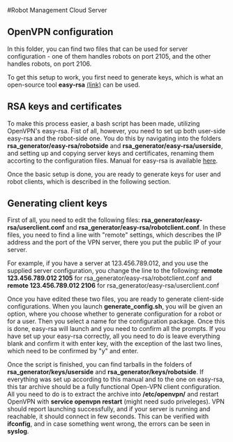 #Robot Management Cloud Server

## OpenVPN configuration
In this folder, you can find two files that can be used for server configuration - one of them handles robots on port 2105, and the other handles robots, on port 2106.

To get this setup to work, you first need to generate keys, which is what an open-source tool **easy-rsa** [(link)](https://openvpn.net/index.php/open-source/documentation/miscellaneous/77-rsa-key-management.html) can be used.

## RSA keys and certificates
To make this process easier, a bash script has been made, utilizing OpenVPN's easy-rsa.
Fist of all, however, you need to set up both user-side easy-rsa and the robot-side one. You do this by navigating into the folders **rsa_generator/easy-rsa/robotside** and **rsa_generator/easy-rsa/userside**, and setting up and copying server keys and certificates,
renaming them accorting to the configuration files.
Manual for easy-rsa is available  [here](https://openvpn.net/index.php/open-source/documentation/miscellaneous/77-rsa-key-management.html).

Once the basic setup is done, you are ready to generate keys for user and robot clients, which is described in the following section.

## Generating client keys

First of all, you need to edit the following files: **rsa_generator/easy-rsa/userclient.conf** and **rsa_generator/easy-rsa/robotclient.conf**.
In these files, you need to find a line with "remote" settings, which describes the IP address and the port of the VPN server, there you put the public IP of your server.

For example, if you have a server at 123.456.789.012, and you use the supplied server configuration, you change the line to the following:
**remote 123.456.789.012 2105** for rsa_generator/easy-rsa/robotclient.conf
and
**remote 123.456.789.012 2106** for rsa_generator/easy-rsa/userclient.conf

Once you have edited these two files, you are ready to generate client-side configurations.
When you launch **generate_config.sh**, you will be given an option, where you choose whether to generate configuration for a robot or for a user.
Then you select a name for the configuration package. Once this is done, easy-rsa will launch and you need to confirm all the prompts. If you have
set up your easy-rsa correctly, all you need to do is leave everything blank and confirm it with enter key, with the exception of the last two lines,
which need to be confirmed by "y" and enter.

Once the script is finished, you can find tarballs in the folders of **rsa_generator/keys/userside** and **rsa_generator/keys/robotside**.
If everything was set up according to this manual and to the one on easy-rsa, this tar archive should be a fully functional Open-VPN client configuration. All you need to do
is to extract the archive into **/etc/openvpn/** and restart OpenVPN with **service openvpn restart** (might need sudo priveleges). VPN should report launching successfully,
and if your server is running and reachable, it should connect in few seconds. This can be verified with **ifconfig**, and in case something went wrong, the errors can be seen in **syslog**.